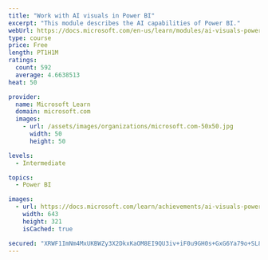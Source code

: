 ```yaml
---
title: "Work with AI visuals in Power BI"
excerpt: "This module describes the AI capabilities of Power BI."
webUrl: https://docs.microsoft.com/en-us/learn/modules/ai-visuals-power-bi/
type: course
price: Free
length: PT1H1M
ratings:
  count: 592
  average: 4.6638513
heat: 50

provider:
  name: Microsoft Learn
  domain: microsoft.com
  images:
    - url: /assets/images/organizations/microsoft.com-50x50.jpg
      width: 50
      height: 50

levels:
  - Intermediate

topics:
  - Power BI

images:
  - url: https://docs.microsoft.com/learn/achievements/ai-visuals-power-bi-social.png
    width: 643
    height: 321
    isCached: true

secured: "XRWF1ImNm4MxUKBWZy3X2DkxKaOM8EI9QU3iv+iF0u9GH0s+GxG6Ya79o+SL8tmaXiyCXsiEqucJ9xCVLWTee3Fn/jdDGHFWwkZEh51e7zKIOIuZswLQnud5ZWvwCAoOLaLl/ZDyy6rbyg/1Lpwj56UBcXFYpygSOcw+tKVnJNUVHXG3EU7zFoNNPmQ5tzM6BQFXnovF+8Wh3tnuGQYP03u7AQP1GJQKQxYi0tJtFI08BAq5MXpPpf5oCTzEhXcIautMU4AJzotumTiq/+dzEP/mks/NXgQ4PAQ9cfOLRiLzOISFVwHzYMpiM9Mxry9HMk02do/nxU7KsYcG+E3R2nRtXTfK5Tq7FLGGTP+BlOgEGLjUq8cfmcCXi28WHPSPgFjXdfQOYRilfA65DFSJuwXSi4TkW7hFo8BnIlYA2Ig=;58s+H0fNGHw/eAiwJEvQLA=="
---
```


